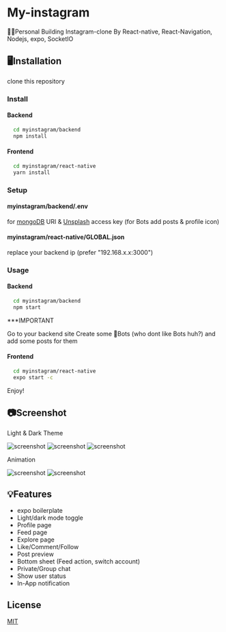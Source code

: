 
# My-instagram

🦃🦃Personal Building Instagram-clone By React-native, React-Navigation, Nodejs, expo, SocketIO


## 🖥️Installation

clone this repository

### Install
#### Backend
```bash
  cd myinstagram/backend
  npm install
```

#### Frontend
```bash
  cd myinstagram/react-native
  yarn install
```

### Setup
#### myinstagram/backend/.env
for [mongoDB](https://www.mongodb.com/) URI & [Unsplash](https://unsplash.com/developers) access key (for Bots add posts & profile icon)

#### myinstagram/react-native/GLOBAL.json
replace your backend ip (prefer "192.168.x.x:3000")

### Usage
#### Backend
```bash
  cd myinstagram/backend
  npm start
```
***IMPORTANT

Go to your backend site
Create some 🤖Bots (who dont like Bots huh?) and add some posts for them




#### Frontend
```bash
  cd myinstagram/react-native
  expo start -c
```
Enjoy!

## 📷Screenshot
Light & Dark Theme

![screenshot](https://github.com/Charlieve/myInstagram/blob/master/screenshot/lightTheme.PNG) ![screenshot](https://github.com/Charlieve/myInstagram/blob/master/screenshot/comment.PNG) ![screenshot](https://github.com/Charlieve/myInstagram/blob/master/screenshot/darkTheme.PNG)


Animation

![screenshot](https://github.com/Charlieve/myInstagram/blob/master/screenshot/postPreview.gif) ![screenshot](https://github.com/Charlieve/myInstagram/blob/master/screenshot/postTransition.gif)


## 💡Features

- expo boilerplate
- Light/dark mode toggle
- Profile page
- Feed page
- Explore page
- Like/Comment/Follow
- Post preview
- Bottom sheet (Feed action, switch account)
- Private/Group chat
- Show user status
- In-App notification


## License

[MIT](https://choosealicense.com/licenses/mit/)

